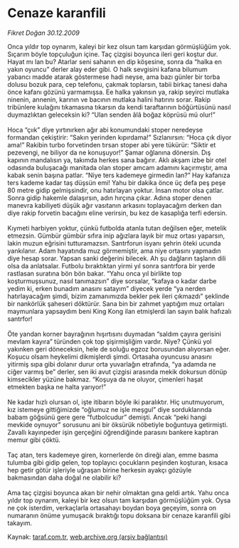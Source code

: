 # Cenaze karanfili

*Fikret Doğan 30.12.2009*

<div class="yazi">Onca yıldır top oynarım, kaleyi bir kez olsun tam karşıdan görmüşlüğüm yok. Sıçarım böyle topçuluğun içine. Taç çizgisi boyunca ileri geri koştur dur. Hayat mı lan bu? Atarlar seni sahanın en dip köşesine, sonra da “halka en yakın oyuncu” derler alay eder gibi. O halk sevgisini kafana bilumum yabancı madde atarak göstermese hadi neyse, ama bazı günler bir torba dolusu bozuk para, cep telefonu, çakmak toplarsın, tabii birkaç tanesi daha önce kafanı gözünü yarmamışsa. Ee halka yakınsın ya, rakip seyirci mutlaka ninenin, annenin, karının ve bacının mutlaka halini hatırını sorar. Rakip tribünlere kulağını tıkamasına tıkarsın da kendi taraftarının böğürtüsünü nasıl duymazlıktan geleceksin ki? “Ulan senden âlâ boğaz köprüsü mü olur!” <br/><br/>Hoca “çıık” diye yırtınırken ağır abi konumundaki stoper neredeyse formandan çekiştirir: “Sakın yerinden kıpırdama!” Sızlanırsın: “Hoca çık diyor ama!” Rakibin turbo forvetinden tırsan stoper abi yere tükürür: “Siktir et pezevengi, ne biliyor da ne konuşuyor!” Şamar oğlanına dönersin. Dış kapının mandalısın ya, takımda herkes sana bağırır. Aklı akşam izbe bir otel odasında buluşacağı manitada olan stoper amcam adamını kaçırmıştır, ama kabak senin başına patlar. “Niye ters kademeye girmedin lan?” Hay kafanıza ters kademe kadar taş düşsün emi! Yahu bir dakika önce üç defa peş peşe 80 metre gidip gelmişsindir, onu hatırlayan yoktur. İnsan motor olsa çatlar. Sonra gidip hakemle dalaşırsın, adın hırçına çıkar. Adına stoper denen manevra kabiliyeti düşük ağır vasıtanın arkasını toplayacağım derken dan diye rakip forvetin bacağını eline verirsin, bu kez de kasaplığa terfi edersin. <br/><br/>Kıymeti harbiyen yoktur, çünkü futbolda atanla tutan değilsen eğer, metelik etmezsin. Gümbür gümbür sıfıra inip ağızlara layık bir muz ortası yaparsın, lakin muzun eğrisini tutturamazsın. Santrforun isyanı şehrin öteki ucunda yankılanır. Adam hayatında muz görmemiştir, ama niye ortasını yapmadın diye hesap sorar. Yapsan sanki değerini bilecek. Ah şu dağların taşların dili olsa da anlatsalar. Futbolu bıraktıktan yirmi yıl sonra santrfora bir yerde rastlasan suratına bön bön bakar. “Yahu onca yıl birlikte top koşturmuşsunuz, nasıl tanımazsın” diye sorsalar, “kafaya o kadar darbe yedim ki, erken bunadım anasını satayım” diyecek yerde “ya nerden hatırlayacağım şimdi, bizim zamanımızda bekler pek ileri çıkmazdı” şeklinde bir nankörlük şaheseri döktürür. Sana bin bir zahmet yaptığım muz ortaları maymunlara yapsaydım beni King Kong ilan etmişlerdi lan sayın balık hafızalı santrfor! <br/><br/>Öte yandan korner bayrağının hışırtısını duymadan “saldım çayıra gerisini mevlam kayıra” türünden çok top şişirmişliğim vardır. Niye? Çünkü yol yakınken geri döneceksin, hele de soluğu egzoz borusundan alıyorsan eğer. Koşucu olsam heykelimi dikmişlerdi şimdi. Ortasaha oyuncusu anasını yitirmiş sıpa gibi dolanır durur orta yuvarlağın etrafında, “ya adamda ne ciğer varmış be” derler, sen iki avut çizgisi arasında mekik dokursun dönüp kimsecikler yüzüne bakmaz. “Koşuya da ne oluyor, çimenleri haşat etmekten başka ne halta yarıyor!” <br/><br/>Ne kadar hızlı olursan ol, işte itibarın böyle iki paralıktır. Hiç unutmuyorum, kız istemeye gittiğimizde “oğlumuz ne işle meşgul” diye sorduklarında babam göğsünü gere gere “futbolcudur” demişti. Ancak “peki hangi mevkide oynuyor” sorusunu ani bir öksürük nöbetiyle boğuntuya getirmişti. Zavallı kayınpeder işin gerçeğini öğrendiğinde parasını bankere kaptıran memur gibi çöktü. <br/><br/>Taç atan, ters kademeye giren, kornerlerde ön direği alan, emme basma tulumba gibi gidip gelen, top toplayıcı çocukların peşinden koşturan, kısaca hep getir götür işleriyle uğraşan birine herkesin ayakçı gözüyle bakmasından daha doğal ne olabilir ki? <br/><br/>Ama taç çizgisi boyunca akan bir nehir olmaktan gına geldi artık. Yahu onca yıldır top oynarım, kaleyi bir kez olsun tam karşıdan görmüşlüğüm yok. Oysa ne çok isterdim, verkaçlarla ortasahayı boydan boya geçeyim, sonra on numaranın önüme yumuşacık bıraktığı topu doksana bir cenaze karanfili gibi takayım.
              </div>

Kaynak: [taraf.com.tr](http://taraf.com.tr:80/makale/9285.htm), [web.archive.org (arşiv bağlantısı)](http://web.archive.org/web/20100313170836/http://taraf.com.tr:80/makale/9285.htm)
